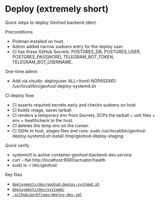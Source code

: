 # Deploy (extremely short)

Quick steps to deploy Geohod backend (dev).

Preconditions
- Podman installed on host.
- Admin added narrow sudoers entry for the deploy user.
- CI has these GitHub Secrets: POSTGRES_DB, POSTGRES_USER, POSTGRES_PASSWORD, TELEGRAM_BOT_TOKEN, TELEGRAM_BOT_USERNAME.

One-time admin
- Add via visudo:
  deployuser ALL=(root) NOPASSWD: /usr/local/bin/geohod-deploy-systemd.sh

CI deploy flow
- CI asserts required secrets early and checks sudoers on host.
- CI builds image, saves tarball.
- CI renders a temporary env from Secrets, SCPs the tarball + unit files + env + healthcheck to the host.
- CI deletes the temp env on the runner.
- CI SSHs to host, stages files and runs:
  sudo /usr/local/bin/geohod-deploy-systemd.sh install /tmp/geohod-deploy-staging

Quick verify
- systemctl is-active container-geohod-backend-dev.service
- curl --fail http://localhost:8081/actuator/health
- sudo ls -l /etc/geohod

Key files
- [`deployments/dev/geohod-deploy-systemd.sh`](deployments/dev/geohod-deploy-systemd.sh:1)
- [`deployments/dev/systemd/`](deployments/dev/systemd/:1)
- [`.github/workflows/deploy-dev.yml`](.github/workflows/deploy-dev.yml:1)

